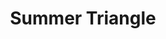 ---
cc-type: asterism
title: "Summer Triangle"
hashtag: "summer-triangle"
stars:
  - Altair
  - Denab
  - Vega
tags:
  - Summer
  - Triangle
  - Asterism
  - Astronomy
---